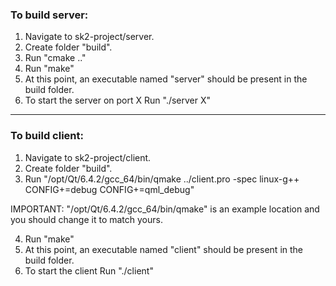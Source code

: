 ### To build server:
1. Navigate to sk2-project/server.
2. Create folder "build".
3. Run "cmake .."
4. Run "make"
5. At this point, an executable named "server" should be present in the build folder.
6. To start the server on port X Run "./server X"

___

### To build client:
1. Navigate to sk2-project/client.
2. Create folder "build".
3. Run "/opt/Qt/6.4.2/gcc_64/bin/qmake ../client.pro -spec linux-g++ CONFIG+=debug CONFIG+=qml_debug"

IMPORTANT: "/opt/Qt/6.4.2/gcc_64/bin/qmake" is an example location and you should change it to match yours.

4. Run "make"
5. At this point, an executable named "client" should be present in the build folder.
6. To start the client Run "./client"
